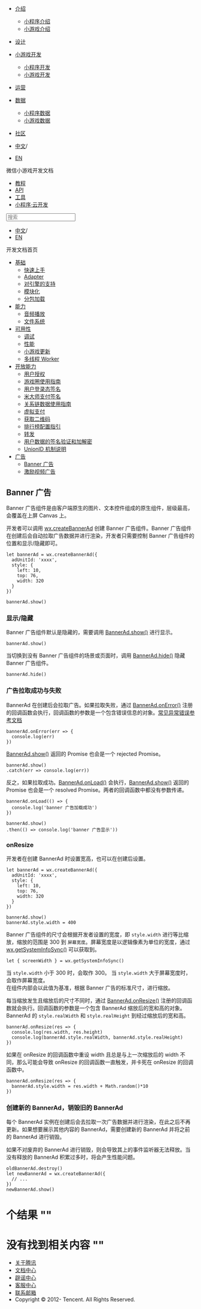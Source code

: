 <div class="book with-summary">

<div class="head">

<div class="head_box">

# [](javascript:; "_('微信公众平台 小程序')")

<div class="header_ctrls">

*   [介绍](javascript:;)
    *   [小程序介绍](https://developers.weixin.qq.com/miniprogram/introduction/index.html?t=18091022)
    *   [小游戏介绍](https://developers.weixin.qq.com/minigame/introduction/index.html?t=18091022)
*   [设计](https://developers.weixin.qq.com/miniprogram/design/index.html?t=18091022)
*   [小游戏开发](javascript:;)
    *   [小程序开发](https://developers.weixin.qq.com/miniprogram/dev/index.html?t=18091022)
    *   [小游戏开发](https://developers.weixin.qq.com/minigame/dev/index.html?t=18091022)
*   [运营](https://developers.weixin.qq.com/miniprogram/product/index.html?t=18091022)
*   [数据](javascript:;)
    *   [小程序数据](https://developers.weixin.qq.com/miniprogram/analysis/index.html?t=18091022)
    *   [小游戏数据](https://developers.weixin.qq.com/minigame/analysis/index.html?t=18091022)
*   [社区](https://developers.weixin.qq.com/)

*   [中文](https://developers.weixin.qq.com/minigame/dev/tutorial/ad/banner-ad.html?t=18091022)<span class="split-line">/</span>
*   [EN](https://developers.weixin.qq.com/minigame/en/dev/tutorial/ad/banner-ad.html?t=18091022)

</div>

</div>

</div>

<div class="sub_nav_box">

<div class="sub_nav_inner">

<div class="book-summary-opr" id="js-book-summary-opr"><a class="book-summary-btn"></a></div>

<div class="top_sub_nav">

<div class="top_title_wap"><span class="icon_title icon_dev"></span>

微信小游戏开发文档

</div>

*   [教程](../../)
*   [API](../../api/render/canvas/wx.createCanvas.html)
*   [工具](../../devtools/devtools.html)
*   [小程序·云开发](../../wxcloud/basis/getting-started.html)

</div>

<div id="book-search-input" role="search">

<form><label for="search-input" class="search-icon" id="js-search-icon"></label><input type="text" id="search-input" name="search-input" placeholder="搜索"> </form>

</div>

*   [中文](https://developers.weixin.qq.com/minigame/dev/tutorial/ad/banner-ad.html?t=18091022)<span class="split-line">/</span>
*   [EN](https://developers.weixin.qq.com/minigame/en/dev/tutorial/ad/banner-ad.html?t=18091022)

</div>

</div>

<div class="book-summary">

<div class="book-summary-home" id="js-summary-home"><a><span class="icon_home_s icon_dev"></span><span class="s_title_2">开发文档首页</span></a></div>

<nav role="navigation">

*   [基础](../../)
    *   [快速上手](../../)
    *   [Adapter](../base/adapter.html)
    *   [对引擎的支持](../base/engine.html)
    *   [模块化](../base/module.html)
    *   [分包加载](../base/subpackages.html)
*   [能力](../ability/audio.html)
    *   [音频播放](../ability/audio.html)
    *   [文件系统](../ability/file-system.html)
*   [可用性](../usability/debug.html)
    *   [调试](../usability/debug.html)
    *   [性能](../usability/performance.html)
    *   [小游戏更新](../usability/update.html)
    *   [多线程 Worker](../usability/worker.html)
*   [开放能力](../open-ability/authorize.html)
    *   [用户授权](../open-ability/authorize.html)
    *   [游戏圈使用指南](../open-ability/game-club.html)
    *   [用户登录态签名](../open-ability/http-signature.html)
    *   [米大师支付签名](../open-ability/midas-signature.html)
    *   [关系链数据使用指南](../open-ability/open-data.html)
    *   [虚拟支付](../open-ability/payment.html)
    *   [获取二维码](../open-ability/qrcode.html)
    *   [排行榜配置指引](../open-ability/ranklist.html)
    *   [转发](../open-ability/share.html)
    *   [用户数据的签名验证和加解密](../open-ability/signature.html)
    *   [UnionID 机制说明](../open-ability/union-id.html)
*   [广告](./banner-ad.html)
    *   [Banner 广告](./banner-ad.html)
    *   [激励视频广告](./rewarded-video-ad.html)

</nav>

</div>

<div class="book-body">

<div class="body-inner">

<div class="page-wrapper" tabindex="-1" role="main">

<div class="page-inner">

<div id="book-search-results">

<div class="search-noresults">

<section class="normal markdown-section">

## Banner 广告

Banner 广告组件是由客户端原生的图片、文本控件组成的原生组件，层级最高，会覆盖在上屏 Canvas 上。

开发者可以调用 [wx.createBannerAd](../../api/ad/wx.createBannerAd.html) 创建 Banner 广告组件。Banner 广告组件在创建后会自动拉取广告数据并进行渲染，开发者只需要控制 Banner 广告组件的位置和显示/隐藏即可。

    let bannerAd = wx.createBannerAd({
      adUnitId: 'xxxx',
      style: {
        left: 10,
        top: 76,
        width: 320
      }
    })

    bannerAd.show()

### 显示/隐藏

Banner 广告组件默认是隐藏的，需要调用 [BannerAd.show()](../../api/ad/BannerAd.show.html) 进行显示。

    bannerAd.show()

当切换到没有 Banner 广告组件的场景或页面时，调用 [BannerAd.hide()](../../api/ad/BannerAd.hide.html) 隐藏 Banner 广告组件。

    bannerAd.hide()

### 广告拉取成功与失败

BannerAd 在创建后会拉取广告。如果拉取失败，通过 [BannerAd.onError()](../../api/ad/BannerAd.onError.html) 注册的回调函数会执行，回调函数的参数是一个包含错误信息的对象。[常见异常错误参考文档](../../api/ad/BannerAd.onError.html)

    bannerAd.onError(err => {
      console.log(err)
    })

[BannerAd.show()](../../api/ad/BannerAd.show.html) 返回的 Promise 也会是一个 rejected Promise。

    bannerAd.show()
    .catch(err => console.log(err))

反之，如果拉取成功。[BannerAd.onLoad()](../../api/ad/BannerAd.onLoad.html) 会执行，[BannerAd.show()](../../api/ad/BannerAd.show.html) 返回的 Promise 也会是一个 resolved Promise。两者的回调函数中都没有参数传递。

    bannerAd.onLoad(() => {
      console.log('banner 广告加载成功')
    })

    bannerAd.show()
    .then(() => console.log('banner 广告显示'))

### onResize

开发者在创建 BannerAd 时设置宽高，也可以在创建后设置。

    let bannerAd = wx.createBannerAd({
      adUnitId: 'xxxx',
      style: {
        left: 10,
        top: 76,
        width: 320
      }
    })

    bannerAd.show()
    bannerAd.style.width = 400

Banner 广告组件的尺寸会根据开发者设置的宽度，即 `style.width` 进行等比缩放，缩放的范围是 300 到 `屏幕宽度`。屏幕宽度是以逻辑像素为单位的宽度，通过 [wx.getSystemInfoSync()](../../api/system/system-info/wx.getSystemInfoSync.html) 可以获取到。

    let { screenWidth } = wx.getSystemInfoSync()

当 `style.width` 小于 300 时，会取作 300。 当 `style.width` 大于屏幕宽度时，会取作屏幕宽度。  
在组件内部会以此值为基准，根据 Banner 广告的标准尺寸，进行缩放。

每当缩放发生且缩放后的尺寸不同时，通过 [BannerAd.onResize()](../../api/ad/BannerAd.onResize.html) 注册的回调函数就会执行。回调函数的参数是一个包含 BannerAd 缩放后的宽和高的对象。BannerAd 的 `style.realWidth` 和 `style.realHeight` 到经过缩放后的宽和高。

    bannerAd.onResize(res => {
      console.log(res.width, res.height)
      console.log(bannerAd.style.realWidth, bannerAd.style.realHeight)
    })

如果在 onResize 的回调函数中重设 width 且总是与上一次缩放后的 width 不同，那么可能会导致 onResize 的回调函数一直触发，并卡死在 onResize 的回调函数中。

    bannerAd.onResize(res => {
      bannerAd.style.width = res.width + Math.random()*10
    })

### 创建新的 BannerAd，销毁旧的 BannerAd

每个 BannerAd 实例在创建后会去拉取一次广告数据并进行渲染，在此之后不再更新。如果想要展示其他内容的 BannerAd，需要创建新的 BannerAd 并将之前的 BannerAd 进行销毁。

如果不对废弃的 BannerAd 进行销毁，则会导致其上的事件监听器无法释放。当没有释放的 BannerAd 积累过多时，将会产生性能问题。

    oldBannerAd.destroy()
    let newBannerAd = wx.createBannerAd({
      // ...
    })
    newBannerAd.show()

</section>

</div>

<div class="search-results">

<div class="has-results">

# <span class="search-results-count"></span>个结果 "<span class="search-query"></span>"

</div>

<div class="no-results">

# 没有找到相关内容 "<span class="search-query"></span>"

</div>

</div>

</div>

</div>

</div>

<div class="foot" id="footer">

*   [关于腾讯](https://www.tencent.com/)
*   [文档中心](https://developers.weixin.qq.com/miniprogram/introduction/index.html)
*   [辟谣中心](https://mp.weixin.qq.com/cgi-bin/opshowpage?action=dispelinfo)
*   [客服中心](https://kf.qq.com/product/wx_xcx.html)
*   [联系邮箱](mailto:weixinmp@qq.com)
*   Copyright © 2012-<span id="s_copyright_year"></span> Tencent. All Rights Reserved.

</div>

</div>

[](../open-ability/authorize.html)[](./rewarded-video-ad.html)</div>

</div>